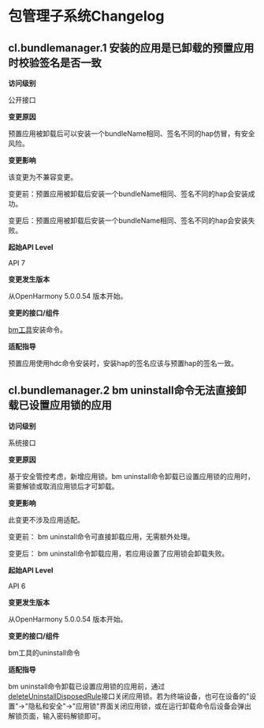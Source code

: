 # 包管理子系统Changelog

## cl.bundlemanager.1 安装的应用是已卸载的预置应用时校验签名是否一致

**访问级别**

公开接口

**变更原因**

预置应用被卸载后可以安装一个bundleName相同、签名不同的hap仿冒，有安全风险。

**变更影响**

该变更为不兼容变更。

变更前：预置应用被卸载后安装一个bundleName相同、签名不同的hap会安装成功。

变更后：预置应用被卸载后安装一个bundleName相同、签名不同的hap会安装失败。

**起始API Level**

API 7

**变更发生版本**

从OpenHarmony 5.0.0.54 版本开始。

**变更的接口/组件**

[bm工具](https://gitee.com/openharmony/docs/blob/master/zh-cn/application-dev/tools/bm-tool.md#%E5%AE%89%E8%A3%85%E5%91%BD%E4%BB%A4)安装命令。

**适配指导**

预置应用使用hdc命令安装时，安装hap的签名应该与预置hap的签名一致。

## cl.bundlemanager.2 bm uninstall命令无法直接卸载已设置应用锁的应用

**访问级别**

系统接口

**变更原因**

基于安全管控考虑，新增应用锁。bm uninstall命令卸载已设置应用锁的应用时，需要解锁或取消应用锁后才可卸载。

**变更影响**

此变更不涉及应用适配。

变更前：
bm uninstall命令可直接卸载应用，无需额外处理。

变更后：
bm uninstall命令卸载应用，若应用设置了应用锁会卸载失败。

**起始API Level**

API 6

**变更发生版本**

从OpenHarmony 5.0.0.54 版本开始。

**变更的接口/组件**

bm工具的uninstall命令

**适配指导**

bm uninstall命令卸载已设置应用锁的应用前，通过[deleteUninstallDisposedRule](https://gitee.com/openharmony/docs/blob/master/zh-cn/application-dev/reference/apis-ability-kit/js-apis-appControl-sys.md#appcontroldeleteuninstalldisposedrule15)接口关闭应用锁。若为终端设备，也可在设备的"设置"->"隐私和安全"->"应用锁"界面关闭应用锁，或在运行卸载命令后设备会弹出解锁页面，输入密码解锁即可。